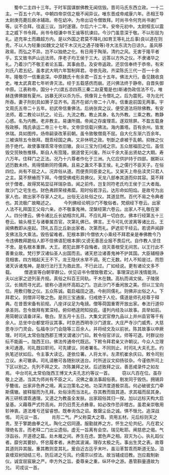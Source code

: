 <!-- { "loadSidebar": true } -->
　　蜀中二主四十三年。于时军国谋猷佛教无闻信毁。晋司马氏东西立政。一十二主。一百五十六年。中朝四帝崇信之极不闻异议。唯东晋成帝咸康六年。丞相王导太尉庚亮薨后庾冰辅政。帝在幼冲。为帝出诏令僧致拜。时尚书令何充尚书谢广等。议不合拜。往返三议。当时遂寝。尔后六十二年。安帝元初中。太尉桓玄以震主之威下书令拜。尚书令桓谦中书王谧等抗谏曰。今沙门虽意深于敬。不以形屈为礼。迹充率土而趣超方内。是以外国之君莫不降礼(如育王等礼比丘事)良以道在则贵。不以人为轻重(如魏文之轼干木汉光之遇子陵等)寻大法东流为日谅久。虽风移政易。而弘之不异。岂不以独绝之化。有日用于陶渐。清约之风。无害于隆平者乎。玄又致书庐山远法师。序老子均王侯于三大。远答以方外之仪。不隶诸华之礼。乃着沙门不敬王者论五篇。其事由息。及安帝返政。还崇信奉终于恭帝。有宋刘氏八君五纪。虽孝武大明六年暂制拜君。寻依先政。齐梁陈氏三代一百一十余年。隆敬尽一信重逾深。中原魏氏十有余君一百五十五年。佛法大行。备见魏收良史。唯太武真君七年听谗灭法。经于五载感疠而崩。还兴佛法终于静帝。自晋失御中原。江表称帝。国分十六(谓五凉四燕三秦二赵夏蜀是也)斯诸伪政信法不亏。唯赫连佛佛据有夏州。凶暴无厌以杀为乐。佩像背上令僧礼之。后为震死。寻为北代所吞。妻子刑刻具如箫子显齐书。高齐在邺六帝二十八年。信重逾前国无两事。宇文周氏五帝二十五年。初武帝信重佛法。后纳张宾之议。便受道法将除佛教。有安法师。着二教论以抗之。论云。九流之教。教止其身。名为外教。三乘之教。教静心惑。名为内教。老非教主。易谦所摄。帝闻之存废理乖。遂双除屏。不盈五载身殁政移。隋氏承运二帝三十七年。文帝崇信载兴佛法。海内置塔。百有余州。皆发休瑞。具如图传。炀帝嗣录改革前朝。虽令致敬僧竟不屈。自大化东渐六百余年。三被诛除五令致拜。既乖经国之典。又非休明之政。刳斮之虐被于乱朝。抑挫之仪扬于绝代。故使事理乖常寻依旧辙。良以三宝为归戒之宗。五众居福田之位。虽信毁交贸殃咎推移。斯自人有窊隆。据道曾无兴废。所以千余大圣出贤劫之大期。寿六万年。住释门之正法。况乃十六尊者作化于三洲。九亿应供护持于四部。据斯以述历数未终。焉得情断同符儒典。且易之蛊爻不事王侯。礼之儒行不臣天子。在俗四位。尚有不屈之人。况弃俗从道。而便责同臣妾之礼。又昊天上帝岳渎灵只君人之主。莫不祭飨而下拜。今僧受佛戒形具佛仪。天龙八部奉其道而仰其容。莫不拜伏于僧者。故得冥祐显征祥瑞杂沓。闻之前传。岂复同符老氏均王侯于三大者哉。故沙门之宅生也。财色弗顾荣禄弗縻。观时俗若浮云。达形命如阳焰。是故号为出家人也。故出家不存家人之礼。出俗无沾处俗之仪。其道显然。百代不易之令典者也。其流极广故略述之。
　　今列佛经论明沙门不敬俗者。梵纲经下卷云。出家人法不礼拜国王父母六亲。亦不敬事鬼神。涅槃经第六卷云。出家人不礼敬在家人。四分律云。佛令诸比丘长幼相次礼拜。不应礼拜一切白衣。佛本行经第五十三卷云。输头檀王与诸眷属百官。次第礼佛已。佛言。王今可礼优波离等诸比丘。王闻佛教即从座起。顶礼五百比丘新出家者。次第而礼。萨遮尼干经云。若谤声闻辟支佛法及大乘法。毁呰留难者。犯根本罪(今僧依大小乘经不拜君亲是奉佛教今乃令违佛教拜跪俗人即不信佛语犯根本罪)又谤无善恶业报不畏后代。自作教人坚住不舍。是名根本重罪。大王。若犯此罪不自悔者。烧灭善根受无间苦。以王行此不善重业故。梵行罗汉诸仙圣人出国而去。诸天悲泣诸善鬼神不护其国。大臣辅相诤竞相害。四方贼起天王不下。龙王隐伏水旱不调。死亡无数。时人不知是过。而怨诸天诉诸鬼神。是故行法行王为救此苦。不行此过。广如经说。更有诸论文多不载。
　　僧道宣等白朝宰群公。伏见诏书令僧致敬君父。事理深远非浅情能测。夫以出家之迹列圣齐规。真俗之科百王同轨。干木在魏。高杭而谒文侯。子陵居汉。长揖而寻光武。彼称小道尚怀高蹈之门。岂此沙门不垂闲放之美。但以三宝向位。用敷归敬之仪。五众陈诚。载启福田之道。今削同儒礼。则佛非出俗之人。下拜君父。则僧非可敬之色。是则三宝通废。归戒绝于人伦。儒道是师孔经尊于释典。在昔晋宋备有前规。八座详议足为龟镜。僧等荷国重寄开放出家。奉法行道仰承圣则。忽令致拜有累深经。俯仰栖遑罔知投庇。谨列内经及以故事。具举如前。用简朝议请垂详采。敬白。至五月十五日。大集文武官僚九品以上并州县官等千有余人。总坐中台都堂将议其事。时京邑西明寺沙门道宣。大庄严寺沙门威秀。大慈恩寺沙门灵会。弘福寺沙门会隐等三百余人。并将经文及以前状。陈其故事以申厥理。时司礼太常伯陇西郡王博叉谓诸沙门曰。敕令俗官详议。师等可退。时群议纷纭不能画一。陇西王曰。佛法传通帝代既远。下敕令拜君亲又许朝议。今众人立理未可通遵。司礼既曰职司。可先建议。同者署名。不同则止。时司礼大夫孔志。约执笔述状如后。令主事大读讫。遂依位署。人将太半。左肃机崔余庆曰。敕令司别立议。未可辙承。司礼请散可各随别状送台。时所送议文抑扬驳杂。今谨依所司上下区以别之。先列不拜之文。次陈兼拜之状。后述致拜之议。善恶咸录件之如左焉。
中台司礼太常伯陇西王博叉大夫孔志约等议一首。
　　窃以凡百在位。虽存敬上之道。当其为师尚有不臣之义。况佛之垂法事超俗表。剔发同于毁伤。拥锡异乎簪绂。出家非色养之境。离尘岂策名之地。功深济度道极崇高。何必破彼玄门牵斯儒辙。披释服而为孔拜。处俗涂而当法礼。存其教而毁其道。求其福而屈其身。再三研核谓乖通理。又道之为教虽全发肤。出家超俗其归一揆。加以远标天构大启皇基。义藉尊严式符高尚。并仍旧贯无点彝章。如必改作恐非稽古。虽君亲崇敬用轸神衷。道法难亏还留睿想。既奉询刍之诏。敢罄尘岳之诚。惧不惬允。追深战惕。
司元议一首。
　　肖形二气。严父称莫大之尊。资用五材。元后标则天之贵。至于擎跪曲拳之礼。陶化之侣同遵。服勤就养之方。怀生之伦共纪。凡在君父理绝名言。而老释二门出尘遗俗。虚无一旨离有会空。瑞见毗耶。阐慈悲之偈。气浮函谷。开道德之篇。处木雁之间。养生在虑。罢色声之相。寂灭为心。执礼蹈仪者。靡穷其要妙。怀忠履孝者。未酌其波澜。理存太极之先。事出生灵之表。故尊其道则异其服。重其教则变其礼。爰自近古迄乎末叶。虽沿革暂乖而斯道无坠。洎哀缠双树恸结三号。防后进之亏风。约儒宗以控法。故当辅成旧教。岂应裁制新仪。诚宜屈宸扆之严。申方外之旨。委尊亲之重。纵环中之游。愚管斟量遵故为允。
司戎议一首。

